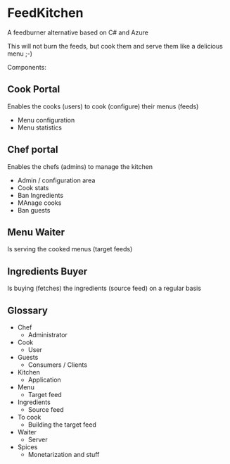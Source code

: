 # FeedKitchen
A feedburner alternative based on C# and Azure

This will not burn the feeds, but cook them and serve them like a delicious menu ;-)

Components:

## Cook Portal
Enables the cooks (users) to cook (configure) their menus (feeds)

* Menu configuration
* Menu statistics


## Chef portal
Enables the chefs (admins) to manage the kitchen

* Admin / configuration area
* Cook stats
* Ban Ingredients 
* MAnage cooks
* Ban guests


## Menu Waiter
Is serving the cooked menus (target feeds)


## Ingredients Buyer
Is buying (fetches) the ingredients (source feed) on a regular basis


## Glossary

* Chef
  * Administrator
* Cook
  * User
* Guests
  * Consumers / Clients
* Kitchen
  * Application
* Menu
  * Target feed
* Ingredients
  * Source feed
* To cook
  * Building the target feed
* Waiter
  * Server
* Spices
  * Monetarization and stuff
